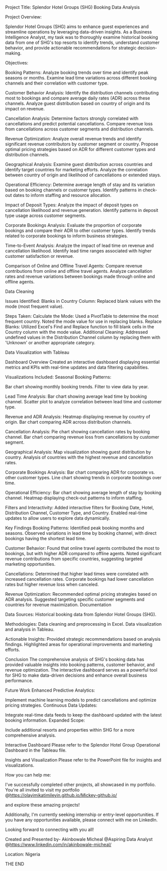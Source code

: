 Project Title: Splendor Hotel Groups (SHG) Booking Data Analysis

Project Overview: 

Splendor Hotel Groups (SHG) aims to enhance guest experiences and streamline operations by leveraging data-driven insights. As a Business Intelligence Analyst, my task was to thoroughly examine historical booking data from one of SHG's top resorts to identify trends, understand customer behavior, and provide actionable recommendations for strategic decision-making.

Objectives:

Booking Patterns: Analyze booking trends over time and identify peak seasons or months. Examine lead time variations across different booking channels and their correlation with customer type.

Customer Behavior Analysis: Identify the distribution channels contributing most to bookings and compare average daily rates (ADR) across these channels. Analyze guest distribution based on country of origin and its impact on revenue.

Cancellation Analysis: Determine factors strongly correlated with cancellations and predict potential cancellations. Compare revenue loss from cancellations across customer segments and distribution channels.

Revenue Optimization: Analyze overall revenue trends and identify significant revenue contributors by customer segment or country. Propose optimal pricing strategies based on ADR for different customer types and distribution channels.

Geographical Analysis: Examine guest distribution across countries and identify target countries for marketing efforts. Analyze the correlation between country of origin and likelihood of cancellations or extended stays.

Operational Efficiency: Determine average length of stay and its variation based on booking channels or customer types. Identify patterns in check-out dates to inform staffing and resource allocation.

Impact of Deposit Types: Analyze the impact of deposit types on cancellation likelihood and revenue generation. Identify patterns in deposit type usage across customer segments.

Corporate Bookings Analysis: Evaluate the proportion of corporate bookings and compare their ADR to other customer types. Identify trends related to corporate bookings to inform business strategies.

Time-to-Event Analysis: Analyze the impact of lead time on revenue and cancellation likelihood. Identify lead time ranges associated with higher customer satisfaction or revenue.

Comparison of Online and Offline Travel Agents: Compare revenue contributions from online and offline travel agents. Analyze cancellation rates and revenue variations between bookings made through online and offline agents.

Data Cleaning

Issues Identified: Blanks in Country Column: Replaced blank values with the mode (most frequent value).

Steps Taken:
Calculate the Mode: Used a PivotTable to determine the most frequent country.
Noted the mode value for use in replacing blanks. 
Replace Blanks: Utilized Excel's Find and Replace function to fill blank cells in the Country column with the mode value. 
Additional Cleaning: Addressed undefined values in the Distribution Channel column by replacing them with 'Unknown' or another appropriate category.

Data Visualization with Tableau

Dashboard Overview Created an interactive dashboard displaying essential metrics and KPIs with real-time updates and data filtering capabilities.

Visualizations Included: Seasonal Booking Patterns:

Bar chart showing monthly booking trends. Filter to view data by year.

Lead Time Analysis: Bar chart showing average lead time by booking channel. Scatter plot to analyze correlation between lead time and customer type.

Revenue and ADR Analysis: Heatmap displaying revenue by country of origin. Bar chart comparing ADR across distribution channels.

Cancellation Analysis: Pie chart showing cancellation rates by booking channel. Bar chart comparing revenue loss from cancellations by customer segment.

Geographical Analysis: Map visualization showing guest distribution by country. Analysis of countries with the highest revenue and cancellation rates.

Corporate Bookings Analysis: Bar chart comparing ADR for corporate vs. other customer types. Line chart showing trends in corporate bookings over time.

Operational Efficiency: Bar chart showing average length of stay by booking channel. Heatmap displaying check-out patterns to inform staffing.

Filters and Interactivity: Added interactive filters for Booking Date, Hotel, Distribution Channel, Customer Type, and Country. Enabled real-time updates to allow users to explore data dynamically.

Key Findings Booking Patterns: Identified peak booking months and seasons. Observed variations in lead time by booking channel, with direct bookings having the shortest lead time.

Customer Behavior: Found that online travel agents contributed the most to bookings, but with higher ADR compared to offline agents. Noted significant revenue contributions from specific countries, suggesting targeted marketing opportunities.

Cancellations: Determined that higher lead times were correlated with increased cancellation rates. Corporate bookings had lower cancellation rates but higher revenue loss when canceled.

Revenue Optimization: Recommended optimal pricing strategies based on ADR analysis. Suggested targeting specific customer segments and countries for revenue maximization. Documentation

Data Sources: Historical booking data from Splendor Hotel Groups (SHG).

Methodologies: Data cleaning and preprocessing in Excel. Data visualization and analysis in Tableau.

Actionable Insights: Provided strategic recommendations based on analysis findings. Highlighted areas for operational improvements and marketing efforts.

Conclusion The comprehensive analysis of SHG's booking data has provided valuable insights into booking patterns, customer behavior, and revenue optimization. The interactive dashboard serves as a powerful tool for SHG to make data-driven decisions and enhance overall business performance.

Future Work Enhanced Predictive Analytics:

Implement machine learning models to predict cancellations and optimize pricing strategies. Continuous Data Updates:

Integrate real-time data feeds to keep the dashboard updated with the latest booking information. Expanded Scope:

Include additional resorts and properties within SHG for a more comprehensive analysis.

Interactive Dashboard Please refer to the Splendor Hotel Group Operational Dashboard in the Tableau file.

Insights and Visualization Please refer to the PowerPoint file for insights and visualizations.

How you can help me:

I've successfully completed other projects, all showcased in my portfolio. You're all invited to visit my portfolio @https://olayimikatimileyin.github.io/Mickey-github.io/

 and explore these amazing projects!

Additionally, I'm currently seeking internship or entry-level opportunities. If you have any opportunities available, please connect with me on LinkedIn.

Looking forward to connecting with you all!

Created and Presented by- Akinbowale Micheal @Aspiring Data Analyst @https://www.linkedin.com/in/akinbowale-micheal/

Location: Nigeria

THE END
